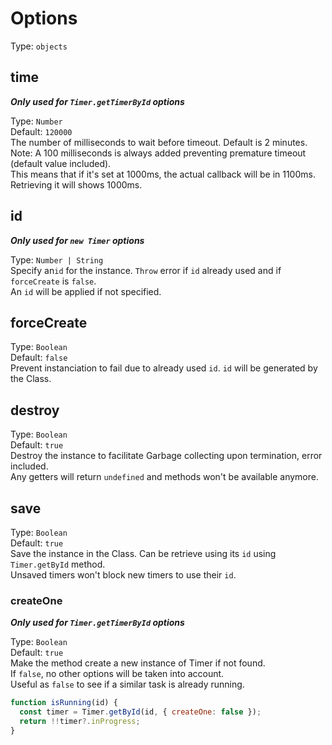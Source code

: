 # Options

Type: `objects`


## **time**

***Only used for `Timer.getTimerById` options***

Type: `Number`  
Default: `120000`  
The number of milliseconds to wait before timeout. Default is 2 minutes.  
Note: A 100 milliseconds is always added preventing premature timeout (default value included).  
This means that if it's set at 1000ms, the actual callback will be in 1100ms. Retrieving it will shows 1000ms.

## **id**

***Only used for `new Timer` options***

Type: `Number | String`  
Specify an`id` for the instance. `Throw` error if `id` already used and if `forceCreate` is `false`.  
An `id` will be applied if not specified.

## **forceCreate**

Type: `Boolean`  
Default: `false`  
Prevent instanciation to fail due to already used `id`. `id` will be generated by the Class.

## **destroy**

Type: `Boolean`  
Default: `true`  
Destroy the instance to facilitate Garbage collecting upon termination, error included.  
Any getters will return `undefined` and methods won't be available anymore.

## **save**

Type: `Boolean`  
Default: `true`  
Save the instance in the Class. Can be retrieve using its `id` using `Timer.getById` method.  
Unsaved timers won't block new timers to use their `id`.

### **createOne**

***Only used for `Timer.getTimerById` options***

Type: `Boolean`  
Default: `true`  
Make the method create a new instance of Timer if not found.  
If `false`, no other options will be taken into account.  
Useful as `false` to see if a similar task is already running.

```javascript
function isRunning(id) {
  const timer = Timer.getById(id, { createOne: false });
  return !!timer?.inProgress;
}
```